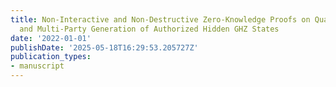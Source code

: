 ```yaml
---
title: Non-Interactive and Non-Destructive Zero-Knowledge Proofs on Quantum States
  and Multi-Party Generation of Authorized Hidden GHZ States
date: '2022-01-01'
publishDate: '2025-05-18T16:29:53.205727Z'
publication_types:
- manuscript
---
```

